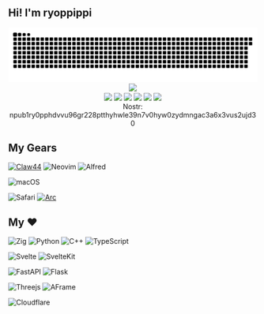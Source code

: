 ## Hi! I'm ryoppippi

<div align="center">
  <img src="https://raw.githubusercontent.com/ryoppippi/ryoppippi/output/github-contribution-grid-snake.svg" />
</div>

<!-- <div align="center"> -->
<!--   <a href="https://github.com/ryoppippi"> -->
<!--     <img src="https://github-readme-stats.vercel.app/api?username=ryoppippi&bg_color=30,e96443,904e95&title_color=fff&text_color=fff"> -->
<!--   </a> -->
<!-- </div> -->

<!-- https://github.com/Ileriayo/markdown-badges -->
<div align="center">
  <a href="https://ryoppippi.com" target="_blank" alt="cv"><img src="https://img.shields.io/badge/MY-SITE-purple?style=for-the-badge"></a>
</div>
<div align="center">
  <a href="https://github.com/ryoppippi" target="_blank" alt="github"><img src="https://img.shields.io/badge/github-%23121011.svg?style=for-the-badge&logo=github&logoColor=white"></a>
  <a href="https://staging.bsky.app/profile/ryoppippi.com" target="_blank" alt="reddit"><img src="https://img.shields.io/badge/bluesky-blue.svg?style=for-the-badge&logoColor=white"></a>
  <a href="https://zenn.dev/ryoppippi" target="_blank" alt="zenn"><img src="https://img.shields.io/badge/Zenn-%20%233EA8FF.svg?style=for-the-badge&logo=Zenn&logoColor=white"></a>
  <a href="https://www.linkedin.com/in/ryoppippi" target="_blank" alt="linkedin"><img src="https://img.shields.io/badge/linkedin-%230077B5.svg?style=for-the-badge&logo=linkedin&logoColor=white"></a>
  <a href="https://www.youtube.com/channel/UCJbUM-yZx6mESJw82-OpMuQ" target="_blank" alt="youtube"><img src="https://img.shields.io/badge/YouTube-%23FF0000.svg?style=for-the-badge&logo=YouTube&logoColor=white"></a>
  <a href="https://www.reddit.com/user/ryoppippi" target="_blank" alt="reddit"><img src="https://img.shields.io/badge/Reddit-%23FF4500.svg?style=for-the-badge&logo=Reddit&logoColor=white"></a>
  <!-- <a href="https://twitter.com/ryoppippi" target="_blank" alt="twitter"><img src="https://img.shields.io/badge/Twitter-%231DA1F2.svg?style=for-the-badge&logo=Twitter&logoColor=white"></a> -->
  <!-- <a href="https://www.instagram.com/accounts/login/?next=/ryoppippi/" target="_blank" alt="instagram"><img src="https://img.shields.io/badge/Instagram-%23E4405F.svg?style=for-the-badge&logo=Instagram&logoColor=white"></a> -->
</div>
<div align="center">
  Nostr:  npub1ry0pphdvvu96gr228ptthyhwle39n7v0hyw0zydmngac3a6x3vus2ujd30
</div>

## My Gears

<!-- https://github.com/Ileriayo/markdown-badges -->

[![Claw44](https://img.shields.io/badge/Keyboard-Claw44-3670A0?style=for-the-badge)](https://shop.dailycraft.jp/products/claw44)
![Neovim](https://img.shields.io/badge/NeoVim-%2357A143.svg?&style=for-the-badge&logo=neovim&logoColor=white)
![Alfred](https://img.shields.io/badge/alfred-%235C1F87.svg?style=for-the-badge&logo=alfred)

![macOS](https://img.shields.io/badge/macOS-000000?style=for-the-badge&logo=macos&logoColor=F0F0F0)

![Safari](https://img.shields.io/badge/Safari-000000?style=for-the-badge&logo=Safari&logoColor=white)
[![Arc](https://img.shields.io/badge/Arc-FCBFBD?style=for-the-badge&&logo=arc&logoColor=000)](#)

## My ❤️

![Zig](https://img.shields.io/badge/Zig-%23F7A41D.svg?style=for-the-badge&logo=zig&logoColor=white)
![Python](https://img.shields.io/badge/python-3670A0?style=for-the-badge&logo=python&logoColor=white)
![C++](https://img.shields.io/badge/c++-%2300599C.svg?style=for-the-badge&logo=c%2B%2B&logoColor=white)
![TypeScript](https://img.shields.io/badge/typescript-%23007ACC.svg?style=for-the-badge&logo=typescript&logoColor=white)

![Svelte](https://img.shields.io/badge/svelte-%23f1413d.svg?style=for-the-badge&logo=svelte&logoColor=white)
![SvelteKit](https://img.shields.io/badge/sveltekit-%23f1413d.svg?style=for-the-badge&logo=svelte&logoColor=white)

![FastAPI](https://img.shields.io/badge/FastAPI-005571?style=for-the-badge&logo=fastapi)
![Flask](https://img.shields.io/badge/flask-%23000.svg?style=for-the-badge&logo=flask&logoColor=white)

![Threejs](https://img.shields.io/badge/threejs-black?style=for-the-badge&logo=three.js&logoColor=white)
![AFrame](https://img.shields.io/badge/-aframe-EF2D5E?style=for-the-badge&logo=A-frame&logoColor=FFFFFF)

![Cloudflare](https://img.shields.io/badge/Cloudflare-F38020?style=for-the-badge&logo=Cloudflare&logoColor=white)

<!-- ## Skills -->
<!-- ![Visual Studio Code](https://img.shields.io/badge/Visual%20Studio%20Code-0078d7.svg?style=for-the-badge&logo=visual-studio-code&logoColor=white) -->
<!-- ![IntelliJ IDEA](https://img.shields.io/badge/IntelliJIDEA-000000.svg?style=for-the-badge&logo=intellij-idea&logoColor=white) -->
<!-- ![Rider](https://img.shields.io/badge/Rider-000000.svg?style=for-the-badge&logo=Rider&logoColor=white&color=black&labelColor=crimson) -->
<!-- ![Xcode](https://img.shields.io/badge/Xcode-007ACC?style=for-the-badge&logo=Xcode&logoColor=white) -->

<!---->
<!-- <!-- https://github.com/Ileriayo/markdown-badges -->
<!---->
<!-- ![C](https://img.shields.io/badge/c-%2300599C.svg?style=for-the-badge&logo=c&logoColor=white) -->
<!-- ![C++](https://img.shields.io/badge/c++-%2300599C.svg?style=for-the-badge&logo=c%2B%2B&logoColor=white) -->
<!-- ![C#](https://img.shields.io/badge/c%23-%23239120.svg?style=for-the-badge&logo=c-sharp&logoColor=white) -->
<!-- ![Python](https://img.shields.io/badge/python-3670A0?style=for-the-badge&logo=python&logoColor=ffdd54) -->
<!-- ![R](https://img.shields.io/badge/r-%23276DC3.svg?style=for-the-badge&logo=r&logoColor=white) -->
<!-- ![Julia](https://img.shields.io/badge/-Julia-9558B2?style=for-the-badge&logo=julia&logoColor=white) -->
<!-- ![TypeScript](https://img.shields.io/badge/typescript-%23007ACC.svg?style=for-the-badge&logo=typescript&logoColor=white) -->
<!-- ![JavaScript](https://img.shields.io/badge/javascript-%23323330.svg?style=for-the-badge&logo=javascript&logoColor=%23F7DF1E) -->
<!-- ![CSS3](https://img.shields.io/badge/css3-%231572B6.svg?style=for-the-badge&logo=css3&logoColor=white) -->
<!-- ![Nim](https://img.shields.io/badge/nim-%23FFE953.svg?style=for-the-badge&logo=nim&logoColor=white) -->
<!-- ![Lua](https://img.shields.io/badge/lua-%232C2D72.svg?style=for-the-badge&logo=lua&logoColor=white) -->
<!-- ![Swift](https://img.shields.io/badge/swift-F54A2A?style=for-the-badge&logo=swift&logoColor=white) -->
<!-- ![Haskell](https://img.shields.io/badge/Haskell-5e5086?style=for-the-badge&logo=haskell&logoColor=white) -->
<!-- ![Rust](https://img.shields.io/badge/rust-%23000000.svg?style=for-the-badge&logo=rust&logoColor=white) -->
<!-- ![Go](https://img.shields.io/badge/go-%2300ADD8.svg?style=for-the-badge&logo=go&logoColor=white) -->
<!-- ![Zig](https://img.shields.io/badge/Zig-%23F7A41D.svg?style=for-the-badge&logo=zig&logoColor=white) -->
<!---->
<!-- ![Svelte](https://img.shields.io/badge/svelte-%23f1413d.svg?style=for-the-badge&logo=svelte&logoColor=white) -->
<!-- ![Angular](https://img.shields.io/badge/angular-%23DD0031.svg?style=for-the-badge&logo=angular&logoColor=white) -->
<!-- ![React](https://img.shields.io/badge/react-%2320232a.svg?style=for-the-badge&logo=react&logoColor=%2361DAFB) -->
<!---->
<!-- ![TailwindCSS](https://img.shields.io/badge/tailwindcss-%2338B2AC.svg?style=for-the-badge&logo=tailwind-css&logoColor=white) -->
<!-- ![Bootstrap](https://img.shields.io/badge/bootstrap-%23563D7C.svg?style=for-the-badge&logo=bootstrap&logoColor=white) -->
<!---->
<!-- ![SvelteKit](https://img.shields.io/badge/sveltekit-%23f1413d.svg?style=for-the-badge&logo=svelte&logoColor=white) -->
<!-- ![Next JS](https://img.shields.io/badge/Next-black?style=for-the-badge&logo=next.js&logoColor=white) -->
<!-- ![FastAPI](https://img.shields.io/badge/FastAPI-005571?style=for-the-badge&logo=fastapi) -->
<!-- ![Flask](https://img.shields.io/badge/flask-%23000.svg?style=for-the-badge&logo=flask&logoColor=white) -->
<!-- ![Django](https://img.shields.io/badge/django-%23092E20.svg?style=for-the-badge&logo=django&logoColor=white) -->
<!---->
<!-- ![Redis](https://img.shields.io/badge/redis-%23DD0031.svg?style=for
